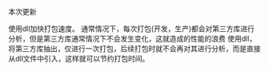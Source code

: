 本次更新

使用dll加快打包速度。
通常情况下，每次打包(开发，生产)都会对第三方库进行分析，但是第三方库通常情况下不会发生变化，这就造成的性能的浪费
使用dll，将第三方库抽出，仅进行一次打包，后续打包时就不会再对其进行分析，而是直接从dll文件中引入，这样就可以节约打包时间。